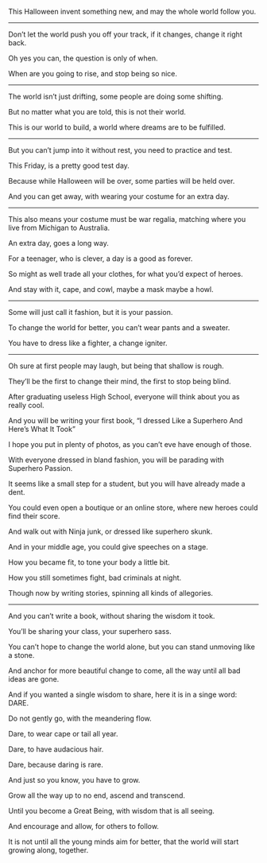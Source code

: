 This Halloween invent something new,
and may the whole world follow you.

---

Don’t let the world push you off your track,
if it changes, change it right back.

Oh yes you can,
the question is only of when.

When are you going to rise,
and stop being so nice.

---

The world isn’t just drifting,
some people are doing some shifting.

But no matter what you are told,
this is not their world.

This is our world to build,
a world where dreams are to be fulfilled.

---

But you can’t jump into it without rest,
you need to practice and test.

This Friday,
is a pretty good test day.

Because while Halloween will be over,
some parties will be held over.

And you can get away,
with wearing your costume for an extra day.

---

This also means your costume must be war regalia,
matching where you live from Michigan to Australia.

An extra day,
goes a long way.

For a teenager, who is clever,
a day is a good as forever.

So might as well trade all your clothes,
for what you’d expect of heroes.

And stay with it, cape, and cowl,
maybe a mask maybe a howl.

---

Some will just call it fashion,
but it is your passion.

To change the world for better,
you can’t wear pants and a sweater.

You have to dress like a fighter,
a change igniter.

---

Oh sure at first people may laugh,
but being that shallow is rough.

They’ll be the first to change their mind,
the first to stop being blind.

After graduating useless High School,
everyone will think about you as really cool.

And you will be writing your first book,
“I dressed Like a Superhero And Here’s What It Took”

I hope you put in plenty of photos,
as you can’t eve have enough of those.

With everyone dressed in bland fashion,
you will be parading with Superhero Passion.

It seems like a small step for a student,
but you will have already made a dent.

You could even open a boutique or an online store,
where new heroes could find their score.

And walk out with Ninja junk,
or dressed like superhero skunk.

And in your middle age,
you could give speeches on a stage.

How you became fit,
to tone your body a little bit.

How you still sometimes fight,
bad criminals at night.

Though now by writing stories,
spinning all kinds of allegories.

---

And you can’t write a book,
without sharing the wisdom it took.

You’ll be sharing your class,
your superhero sass.

You can’t hope to change the world alone,
but you can stand unmoving like a stone.

And anchor for more beautiful change to come,
all the way until all bad ideas are gone.

And if you wanted a single wisdom to share,
here it is in a singe word: DARE.

Do not gently go,
with the meandering flow.

Dare,
to wear cape or tail all year.

Dare,
to have audacious hair.

Dare,
because daring is rare.

And just so you know,
you have to grow.

Grow all the way up to no end,
ascend and transcend.

Until you become a Great Being,
with wisdom that is all seeing.

And encourage and allow,
for others to follow.

It is not until all the young minds aim for better,
that the world will start growing along, together.
